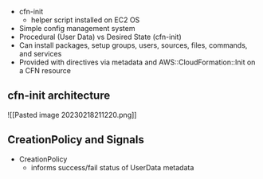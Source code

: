 
- cfn-init
	- helper script installed on EC2 OS
- Simple config management system
- Procedural (User Data) vs Desired State (cfn-init)
- Can install packages, setup groups, users, sources, files, commands, and services
- Provided with directives via metadata and AWS::CloudFormation::Init on a CFN resource

## cfn-init architecture

![[Pasted image 20230218211220.png]]

## CreationPolicy and Signals

- CreationPolicy
	- informs success/fail status of UserData metadata
